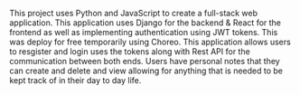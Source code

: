 This project uses Python and JavaScript to create a full-stack web application. 
This application uses Django for the backend & React for the frontend as well as implementing authentication using JWT tokens. This was deploy for free temporarily using Choreo.
This application allows users to resgister and login uses the tokens along with Rest API for the communication between both ends. 
Users have personal notes that they can create and delete and view allowing for anything that is needed to be kept track of in their day to day life. 
